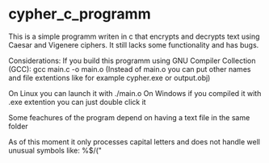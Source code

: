 # cypher_c_programm
This is a simple programm writen in c that encrypts and decrypts text using Caesar and Vigenere ciphers.
It still lacks some functionality and has bugs.

Considerations:
If you build this programm using GNU Compiler Collection (GCC):
gcc main.c -o main.o  (Instead of main.o you can put other names and file extentions like for example cypher.exe or output.obj)

On Linux you can launch it with ./main.o
On Windows if you compiled it with .exe extention you can just double click it

Some feachures of the program depend on having a text file in the same folder

As of this moment it only processes capital letters and does not handle well unusual symbols like: %$/("
